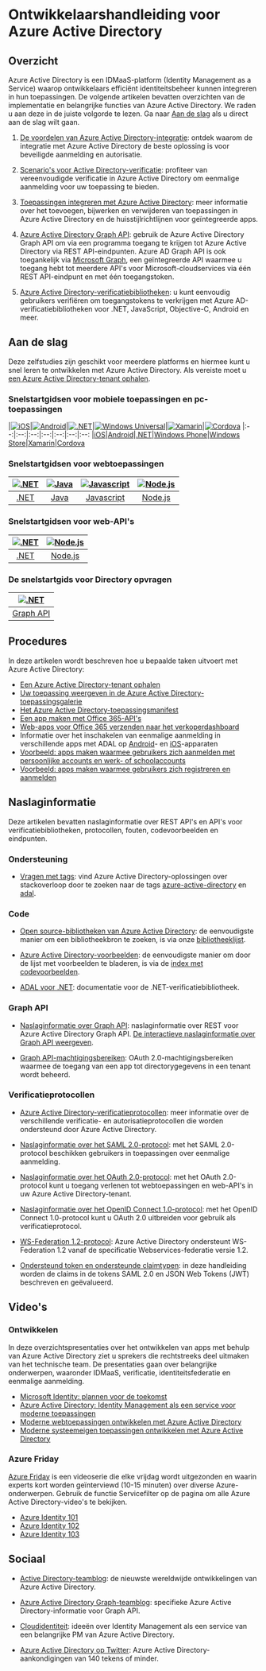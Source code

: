 <properties
   pageTitle="Ontwikkelaarshandleiding voor Azure Active Directory | Microsoft Azure"
   description="Dit artikel bevat een uitgebreide handleiding voor bronnen voor ontwikkelaars voor Azure Active Directory."
   services="active-directory"
   documentationCenter="dev-center-name"
   authors="msmbaldwin"
   manager="mbaldwin"
   editor=""/>

<tags
   ms.service="active-directory"
   ms.devlang="na"
   ms.topic="hero-article"
   ms.tgt_pltfrm="na"
   ms.workload="identity"
   ms.date="04/02/2016"
   ms.author="mbaldwin"/>


# Ontwikkelaarshandleiding voor Azure Active Directory

## Overzicht
Azure Active Directory is een IDMaaS-platform (Identity Management as a Service) waarop ontwikkelaars efficiënt identiteitsbeheer kunnen integreren in hun toepassingen. De volgende artikelen bevatten overzichten van de implementatie en belangrijke functies van Azure Active Directory. We raden u aan deze in de juiste volgorde te lezen. Ga naar [Aan de slag](#getting-started) als u direct aan de slag wilt gaan.


1. [De voordelen van Azure Active Directory-integratie](active-directory-how-to-integrate.md): ontdek waarom de integratie met Azure Active Directory de beste oplossing is voor beveiligde aanmelding en autorisatie.

1. [Scenario's voor Active Directory-verificatie](active-directory-authentication-scenarios.md): profiteer van vereenvoudigde verificatie in Azure Active Directory om eenmalige aanmelding voor uw toepassing te bieden.

1. [Toepassingen integreren met Azure Active Directory](active-directory-integrating-applications.md): meer informatie over het toevoegen, bijwerken en verwijderen van toepassingen in Azure Active Directory en de huisstijlrichtlijnen voor geïntegreerde apps.

1. [Azure Active Directory Graph API](active-directory-graph-api.md): gebruik de Azure Active Directory Graph API om via een programma toegang te krijgen tot Azure Active Directory via REST API-eindpunten. Azure AD Graph API is ook toegankelijk via [Microsoft Graph](https://graph.microsoft.io/), een geïntegreerde API waarmee u toegang hebt tot meerdere API's voor Microsoft-cloudservices via één REST API-eindpunt en met één toegangstoken.

1. [Azure Active Directory-verificatiebibliotheken](active-directory-authentication-libraries.md): u kunt eenvoudig gebruikers verifiëren om toegangstokens te verkrijgen met Azure AD-verificatiebibliotheken voor .NET, JavaScript, Objective-C, Android en meer.


## Aan de slag

Deze zelfstudies zijn geschikt voor meerdere platforms en hiermee kunt u snel leren te ontwikkelen met Azure Active Directory. Als vereiste moet u [een Azure Active Directory-tenant ophalen](active-directory-howto-tenant.md).

### Snelstartgidsen voor mobiele toepassingen en pc-toepassingen

|[![iOS](./media/active-directory-developers-guide/ios.png)](active-directory-devquickstarts-ios.md)|[![Android](./media/active-directory-developers-guide/android.png)](active-directory-devquickstarts-android.md)|[![.NET](./media/active-directory-developers-guide/net.png)](active-directory-devquickstarts-dotnet.md)|[![Windows Universal](./media/active-directory-developers-guide/windows.png)](active-directory-devquickstarts-windowsstore.md)|[![Xamarin](./media/active-directory-developers-guide/xamarin.png)](active-directory-devquickstarts-xamarin.md)|[![Cordova](./media/active-directory-developers-guide/cordova.png)](active-directory-devquickstarts-cordova.md)
|:--:|:--:|:--:|:--:|:--:|:--:|:--:
|[iOS](active-directory-devquickstarts-ios.md)|[Android](active-directory-devquickstarts-android.md)|[.NET](active-directory-devquickstarts-dotnet.md)|[Windows Phone](active-directory-devquickstarts-windowsphone.md)|[Windows Store](active-directory-devquickstarts-windowsstore.md)|[Xamarin](active-directory-devquickstarts-xamarin.md)|[Cordova](active-directory-devquickstarts-cordova.md)

### Snelstartgidsen voor webtoepassingen

|[![.NET](./media/active-directory-developers-guide/net.png)](active-directory-devquickstarts-webapp-dotnet.md)|[![Java](./media/active-directory-developers-guide/java.png)](active-directory-devquickstarts-webapp-java.md)|[![Javascript](./media/active-directory-developers-guide/javascript.png)](active-directory-devquickstarts-angular.md)|[![Node.js](./media/active-directory-developers-guide/nodejs.png)](active-directory-devquickstarts-openidconnect-nodejs.md)
|:--:|:--:|:--:|:--:|
|[.NET](active-directory-devquickstarts-webapp-dotnet.md)|[Java](active-directory-devquickstarts-webapp-java.md)|[Javascript](active-directory-devquickstarts-angular.md)|[Node.js](active-directory-devquickstarts-openidconnect-nodejs.md)

### Snelstartgidsen voor web-API's

|[![.NET](./media/active-directory-developers-guide/net.png)](active-directory-devquickstarts-webapi-dotnet.md)|[![Node.js](./media/active-directory-developers-guide/nodejs.png)](active-directory-devquickstarts-webapi-nodejs.md)
|:--:|:--:|
|[.NET](active-directory-devquickstarts-webapi-dotnet.md)|[Node.js](active-directory-devquickstarts-webapi-nodejs.md)

### De snelstartgids voor Directory opvragen

| [![.NET](./media/active-directory-developers-guide/graph.png)](active-directory-graph-api-quickstart.md)|
|:--:|
|[Graph API](active-directory-graph-api-quickstart.md)|

## Procedures

In deze artikelen wordt beschreven hoe u bepaalde taken uitvoert met Azure Active Directory:

- [Een Azure Active Directory-tenant ophalen](active-directory-howto-tenant.md)
- [Uw toepassing weergeven in de Azure Active Directory-toepassingsgalerie](active-directory-app-gallery-listing.md)
- [Het Azure Active Directory-toepassingsmanifest](active-directory-application-manifest.md)
- [Een app maken met Office 365-API's](https://msdn.microsoft.com/office/office365/howto/getting-started-Office-365-APIs)
- [Web-apps voor Office 365 verzenden naar het verkoperdashboard](https://msdn.microsoft.com/office/office365/howto/submit-web-apps-seller-dashboard)
- Informatie over het inschakelen van eenmalige aanmelding in verschillende apps met ADAL op [Android](active-directory-sso-android.md)- en [iOS](active-directory-sso-ios.md)-apparaten
- [Voorbeeld: apps maken waarmee gebruikers zich aanmelden met persoonlijke accounts en werk- of schoolaccounts](active-directory-appmodel-v2-overview.md)
- [Voorbeeld: apps maken waarmee gebruikers zich registreren en aanmelden](../active-directory-b2c/active-directory-b2c-overview.md)


## Naslaginformatie

Deze artikelen bevatten naslaginformatie over REST API's en API's voor verificatiebibliotheken, protocollen, fouten, codevoorbeelden en eindpunten.  

###  Ondersteuning
- [Vragen met tags](http://stackoverflow.com/questions/tagged/azure-active-directory): vind Azure Active Directory-oplossingen over stackoverloop door te zoeken naar de tags [azure-active-directory](http://stackoverflow.com/questions/tagged/azure-active-directory) en [adal](http://stackoverflow.com/questions/tagged/adal).

### Code

- [Open source-bibliotheken van Azure Active Directory](http://github.com/AzureAD): de eenvoudigste manier om een bibliotheekbron te zoeken, is via onze [bibliotheeklijst](active-directory-authentication-libraries.md).

- [Azure Active Directory-voorbeelden](https://github.com/azure-samples?query=active-directory): de eenvoudigste manier om door de lijst met voorbeelden te bladeren, is via de [index met codevoorbeelden](active-directory-code-samples.md).

- [ADAL voor .NET](https://msdn.microsoft.com/library/azure/mt417579.aspx): documentatie voor de .NET-verificatiebibliotheek.

### Graph API

- [Naslaginformatie over Graph API](https://msdn.microsoft.com/library/azure/hh974476.aspx): naslaginformatie over REST voor Azure Active Directory Graph API. [De interactieve naslaginformatie over Graph API weergeven](https://msdn.microsoft.com/Library/Azure/Ad/Graph/api/api-catalog).

- [Graph API-machtigingsbereiken](https://msdn.microsoft.com/Library/Azure/Ad/Graph/howto/azure-ad-graph-api-permission-scopes): OAuth 2.0-machtigingsbereiken waarmee de toegang van een app tot directorygegevens in een tenant wordt beheerd.

### Verificatieprotocollen

- [Azure Active Directory-verificatieprotocollen](active-directory-protocols.md): meer informatie over de verschillende verificatie- en autorisatieprotocollen die worden ondersteund door Azure Active Directory.

- [Naslaginformatie over het SAML 2.0-protocol](active-directory-saml-protocol-reference.md): met het SAML 2.0-protocol beschikken gebruikers in toepassingen over eenmalige aanmelding.

- [Naslaginformatie over het OAuth 2.0-protocol](active-directory-protocols-oauth-code.md): met het OAuth 2.0-protocol kunt u toegang verlenen tot webtoepassingen en web-API's in uw Azure Active Directory-tenant.

- [Naslaginformatie over het OpenID Connect 1.0-protocol](active-directory-protocols-openid-connect-code.md): met het OpenID Connect 1.0-protocol kunt u OAuth 2.0 uitbreiden voor gebruik als verificatieprotocol.

- [WS-Federation 1.2-protocol](http://docs.oasis-open.org/wsfed/federation/v1.2/os/ws-federation-1.2-spec-os.html): Azure Active Directory ondersteunt WS-Federation 1.2 vanaf de specificatie Webservices-federatie versie 1.2.

- [Ondersteund token en ondersteunde claimtypen](active-directory-token-and-claims.md): in deze handleiding worden de claims in de tokens SAML 2.0 en JSON Web Tokens (JWT) beschreven en geëvalueerd.

## Video's

### Ontwikkelen

In deze overzichtspresentaties over het ontwikkelen van apps met behulp van Azure Active Directory ziet u sprekers die rechtstreeks deel uitmaken van het technische team. De presentaties gaan over belangrijke onderwerpen, waaronder IDMaaS, verificatie, identiteitsfederatie en eenmalige aanmelding.

- [Microsoft Identity: plannen voor de toekomst](https://azure.microsoft.com/documentation/videos/build-2016-microsoft-identity-state-of-the-union-and-future-direction/)
- [Azure Active Directory: Identity Management als een service voor moderne toepassingen](https://azure.microsoft.com/documentation/videos/build-2015-azure-active-directory-identity-management-as-a-service-for-modern-applications/)
- [Moderne webtoepassingen ontwikkelen met Azure Active Directory](https://azure.microsoft.com/documentation/videos/build-2015-develop-modern-web-applications-with-azure-active-directory/)
- [Moderne systeemeigen toepassingen ontwikkelen met Azure Active Directory](https://azure.microsoft.com/documentation/videos/build-2015-develop-modern-native-applications-with-azure-active-directory/)

### Azure Friday
[Azure Friday](https://azure.microsoft.com/documentation/videos/azure-friday/) is een videoserie die elke vrijdag wordt uitgezonden en waarin experts kort worden geïnterviewd (10-15 minuten) over diverse Azure-onderwerpen.  Gebruik de functie Servicefilter op de pagina om alle Azure Active Directory-video's te bekijken.

- [Azure Identity 101](https://azure.microsoft.com/documentation/videos/azure-identity-basics/)
- [Azure Identity 102](https://azure.microsoft.com/documentation/videos/azure-identity-creating-active-directory/)
- [Azure Identity 103](https://azure.microsoft.com/documentation/videos/azure-identity-application-to-authenticate/)

## Sociaal

- [Active Directory-teamblog](http://blogs.technet.com/b/ad/): de nieuwste wereldwijde ontwikkelingen van Azure Active Directory.

- [Azure Active Directory Graph-teamblog](http://blogs.msdn.com/b/aadgraphteam): specifieke Azure Active Directory-informatie voor Graph API.

- [Cloudidentiteit](http://www.cloudidentity.net): ideeën over Identity Management als een service van een belangrijke PM van Azure Active Directory.  

- [Azure Active Directory op Twitter](https://twitter.com/azuread): Azure Active Directory-aankondigingen van 140 tekens of minder.



<!--HONumber=Jun16_HO2-->


